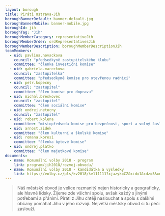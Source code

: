 ```yaml
---
layout: borough
title: Piráti Ostrava-Jih
boroughBannerDefault: banner-default.jpg
boroughBannerMobile: banner-mobile.jpg
boroughId: jih
boroughTag: "Jih"
boroughMemberCategory: representativeJih
boroughMemberOrder: ordRepresentativesJih
boroughMemberDescription: boroughMemberDescriptionJih
teamMembers:
  - uid: pavlina.novackova
    council: "předsedkyně zastupitelského klubu"
    committee: "členka investiční komise"
  - uid: gabriela.maceckova
    council: "zastupitelka"
    committee: "předsedkyně komise pro otevřenou radnici"
  - uid: petr.kopecny
    council: "zastupitel"
    committee: "člen komise pro dopravu"
  - uid: michal.breskovec
    council: "zastupitel"
    committee: "člen sociální komise"
  - uid: ondrej.netocny
    council: "zastupitel"
  - uid: robert.kolena
    committee: "místopředseda komise pro bezpečnost, sport a volný čas"
  - uid: arnost.zidek
    committee: "člen kulturní a školské komise"
  - uid: romana.korosi
    committee: "členka bytové komise"
  - uid: ondrej.platko
    committee: "člen majetkové komise"
documents:
  - name: Komunální volby 2018 - program
    link: program/jih2018/rozvoj-obvodu/
  - name: Komunální volby 2018 - kandidátka a výsledky
    link: https://volby.cz/pls/kv2018/kv111111?xjazyk=CZ&xid=1&xdz=5&xnumnuts=8106&xobec=546135&xstrana=720&xstat=0&xvyber=0
---
```


> Náš městský obvod je velice rozmanitý nejen historicky a geograficky, ale hlavně lidsky. Žijeme zde všichni spolu, avšak každý s jinými potřebami a přáními. Piráti z Jihu chtějí naslouchat a spolu s dalšími občany pomáhat Jihu v jeho rozvoji. Největší městský obvod si tu péči zaslouží.

<!-- <section class="o-section o-section--spaceBot">
  <div class="o-section-inner">
    <div class="o-section-block">
      <div class="c-BasicPage">
        <div class="c-BasicPage-content" style="margin: auto; max-width: 900px;">
          {% assign program = site.program | where: "campaignCategoryUid","jih2018" | sort: 'order' %}
          <div class="row small-up-3 medium-up-5 large-up-5">
            {% for item in program %}
              <div class="column column-block">
                <a href="{{ item.url | relative_url }}">
                  <img class="program-icon" src="{{ item.img | prepend: 'assets/img/' | relative_url }}" alt="{{item.shortTitle}}" />
                  <center>
                    <h6>{{item.shortTitle}}</h6>
                  </center>
                </a>
              </div>
            {% endfor %}
          </div>
        </div>
      </div>
    </div>
  </div>
</section>
-->
